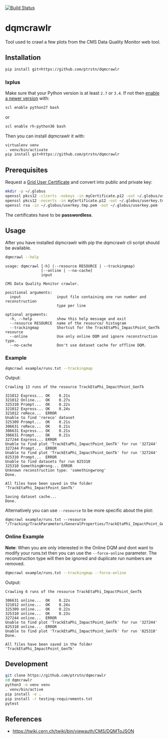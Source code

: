 [![Build Status](https://travis-ci.com/ptrstn/dqmcrawlr.svg?branch=master)](https://travis-ci.com/ptrstn/dqmcrawlr)

# dqmcrawlr

Tool used to crawl a few plots from the CMS Data Quality Monitor web tool.

## Installation

```bash
pip install git+https://github.com/ptrstn/dqmcrawlr
```

### lxplus

Make sure that your Python version is at least ```2.7``` or ```3.4```. If not then [enable a newer version](https://cern.service-now.com/service-portal/article.do?n=KB0000730) with:

```bash
scl enable python27 bash
```

or 

```bash
scl enable rh-python36 bash
```

Then you can install dqmcrawlr it with:

```bash
virtualenv venv
. venv/bin/activate
pip install git+https://github.com/ptrstn/dqmcrawlr
```

## Prerequisites

Request a [Grid User Certificate](https://ca.cern.ch/ca/) and convert into public and private key:

```bash
mkdir -p ~/.globus
openssl pkcs12 -clcerts -nokeys -in myCertificate.p12 -out ~/.globus/usercert.pem
openssl pkcs12 -nocerts -in myCertificate.p12 -out ~/.globus/userkey.tmp.pem
openssl rsa -in ~/.globus/userkey.tmp.pem -out ~/.globus/userkey.pem
```

The certificates have to be **passwordless**.

## Usage

After you have installed dqmcrawlr with pip the dqmcrawlr cli script should be available.

```bash
dqmcrawl --help
```

```
usage: dqmcrawl [-h] (--resource RESOURCE | --trackingmap)
                [--online | --no-cache]
                input

CMS Data Quality Monitor crawler.

positional arguments:
  input                input file containing one run number and reconstruction
                       type per line

optional arguments:
  -h, --help           show this help message and exit
  --resource RESOURCE  name of the resource/ histogram
  --trackingmap        Shortcut for the TrackEtaPhi_ImpactPoint_GenTk resource
  --online             Use only online DQM and ignore reconstruction type.
  --no-cache           Don't use dataset cache for offline DQM.
```

### Example

```bash
dqmcrawl example/runs.txt --trackingmap
```

Output:

```
Crawling 13 runs of the resource TrackEtaPhi_ImpactPoint_GenTk

321012 Express... OK    0.21s
321012 Online...  OK    0.27s
325310 Prompt...  OK    0.22s
321012 Express... OK    0.24s
321012 reReco...  ERROR
Unable to find 'rereco' dataset
325309 Prompt...  OK    0.21s
306631 reReco...  OK    0.21s
306631 Express... OK    0.21s
306631 Prompt...  OK    0.21s
327244 Express... ERROR
Unable to find plot 'TrackEtaPhi_ImpactPoint_GenTk' for run '327244'
327244 Prompt...  ERROR
Unable to find plot 'TrackEtaPhi_ImpactPoint_GenTk' for run '327244'
825310 Prompt...  ERROR
Unable to find datasets for run 825310
325310 SomethingWrong... ERROR
Unknown reconstruction type: 'somethingwrong'
Done.

All files have been saved in the folder 'TrackEtaPhi_ImpactPoint_GenTk'

Saving dataset cache...
Done.
```

Alternatively you can use ```--resource``` to be more specific about the plot:

```
dqmcrawl example/runs.txt --resource "/Tracking/TrackParameters/GeneralProperties/TrackEtaPhi_ImpactPoint_GenTk"
```

### Online Example

**Note**: When you are only interested in the Online DQM and dont want to modify your runs.txt then you can use the ```--force-online``` parameter. The reconstruction type will then be ignored and duplicate run numbers are removed.

```bash
dqmcrawl example/runs.txt --trackingmap --force-online
```

Output:

```
Crawling 6 runs of the resource TrackEtaPhi_ImpactPoint_GenTk

306631 online...  OK    0.22s
321012 online...  OK    0.24s
325309 online...  OK    0.22s
325310 online...  OK    0.23s
327244 online...  ERROR
Unable to find plot 'TrackEtaPhi_ImpactPoint_GenTk' for run '327244'
825310 online...  ERROR
Unable to find plot 'TrackEtaPhi_ImpactPoint_GenTk' for run '825310'
Done.

All files have been saved in the folder 'TrackEtaPhi_ImpactPoint_GenTk'
```

## Development

```bash
git clone https://github.com/ptrstn/dqmcrawlr
cd dqmcrawlr
python3 -m venv venv
. venv/bin/active
pip install -e .
pip install -r testing-requirements.txt
pytest
```

## References

- https://twiki.cern.ch/twiki/bin/viewauth/CMS/DQMToJSON